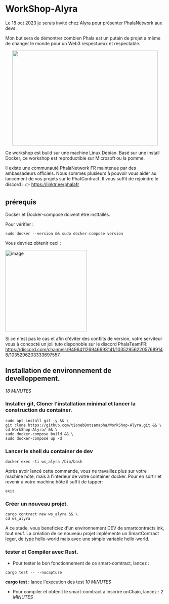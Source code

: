 # WorkShop-Alyra

Le 18 oct 2023 je serais invité chez Alyra pour présenter PhalaNetwork aux devs.

Mon but sera de démontrer combien Phala est un putain de projet a même de changer le monde pour un Web3 respectueux et respectable.

<p align="center">
  <img  width="460" height="300" src="https://github.com/tionebDotsamapha/WorkShop-Alyra/assets/16654460/3d3505b9-7c0f-45ad-9d82-746335ef3413">
</p>

Ce workshop est build sur une machine Linux Debian. 
Basé sur une install Docker, ce workshop est reproductible sur Microsoft ou la pomme.

Il existe une communauté PhalaNetwork FR maintenue par des ambassadeurs officiels. 
Nous sommes plusieurs à pouvoir vous aider au lancement de vos projets sur le PhatContract.
Il vous suffit de rejoindre le discord : 
👉 https://linktr.ee/phalafr 

## prérequis

Docker et Docker-compose doivent être insttallés.

Pour vérifier :

``` sudo docker --version && sudo docker-compose version ```

Vous devriez obtenir ceci : 

<img width="257" alt="image" src="https://github.com/tionebDotsamapha/WorkShop-Alyra/assets/16654460/f9fcb9b5-b60b-4402-8e5c-69daab67282c">

Si ce n'est pas le cas et afin d'éviter des conflits de version, votre serviteur vous à concocté un joli tuto disponoble sur le discord PhalaTeamFR:
https://discord.com/channels/949641126946693141/1035295622057689148/1035296203333697557
## Installation de environnement de develloppement.
*18 MINUTES*

### Installer git, Cloner l'installation minimal et lancer la construction du container.

``` 
sudo apt install git -y && \
git clone https://github.com/tionebDotsamapha/WorkShop-Alyra.git && \
cd WorkShop-Alyra/ && \
sudo docker-compose build && \
sudo docker-compose up -d
```
### Lancer le shell du container de dev
```
docker exec -ti ws_alyra /bin/bash
```
Après avoir lancé cette commande, vous ne travaillez plus sur votre machine hôte, mais à l'interieur de votre container docker.
Pour en sortir et revenir à votre machine hôte il suffit de tapper: 
```
exit
```
### Créer un nouveau projet.
```
cargo contract new ws_alyra && \
cd ws_alyra
```
A ce stade, vous beneficiez d'un environnement DEV de smartcontracts ink, tout neuf.
La création de ce nouveau projet implémente un SmartContract leger, de type hello-world mais avec une simple variable hello-world.

### tester et Compiler avec Rust.
- Pour tester le bon fonctionnement de ce smart-comtract, lancez :  
```
cargo test -- --nocapture
```
**cargo test :** lance l'execution des test
*10 MINUTES*

- Pour compiler et obtenit le smart-comtract à inscrire onChain, lancez :
*2 MINUTES*
